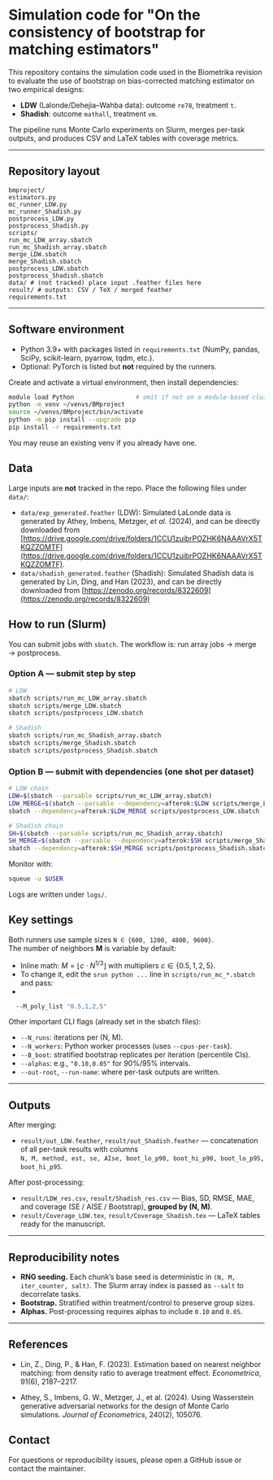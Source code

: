 # Simulation code for "On the consistency of bootstrap for matching estimators"
This repository contains the simulation code used in the Biometrika revision to evaluate the use of bootstrap on bias-corrected matching estimator on two empirical designs:

- **LDW** (Lalonde/Dehejia–Wahba data): outcome `re78`, treatment `t`.
- **Shadish**: outcome `mathall`, treatment `vm`.

The pipeline runs Monte Carlo experiments on Slurm, merges per-task outputs, and produces CSV and LaTeX tables with coverage metrics.

---

## Repository layout
```
bmproject/
estimators.py
mc_runner_LDW.py
mc_runner_Shadish.py
postprocess_LDW.py
postprocess_Shadish.py
scripts/
run_mc_LDW_array.sbatch
run_mc_Shadish_array.sbatch
merge_LDW.sbatch
merge_Shadish.sbatch
postprocess_LDW.sbatch
postprocess_Shadish.sbatch
data/ # (not tracked) place input .feather files here
result/ # outputs: CSV / TeX / merged feather
requirements.txt
```
---

## Software environment

- Python 3.9+ with packages listed in `requirements.txt` (NumPy, pandas, SciPy, scikit-learn, pyarrow, tqdm, etc.).
- Optional: PyTorch is listed but **not** required by the runners.

Create and activate a virtual environment, then install dependencies:

```bash
module load Python                 # omit if not on a module-based cluster
python -m venv ~/venvs/BMproject
source ~/venvs/BMproject/bin/activate
python -m pip install --upgrade pip
pip install -r requirements.txt
```
You may reuse an existing venv if you already have one.

## Data

Large inputs are **not** tracked in the repo. Place the following files under `data/`:

- `data/exp_generated.feather`  (LDW): Simulated LaLonde data is generated by Athey, Imbens, Metzger, *et al.* (2024), and can be directly downloaded from [https://drive.google.com/drive/folders/1CCU1zuibrPOZHK6NAAAVrX5TKQZZOMTF](https://drive.google.com/drive/folders/1CCU1zuibrPOZHK6NAAAVrX5TKQZZOMTF).
- `data/shadish_generated.feather`  (Shadish): Simulated Shadish data is generated by Lin, Ding, and Han (2023), and can be directly downloaded from
[https://zenodo.org/records/8322609](https://zenodo.org/records/8322609)

## How to run (Slurm)

You can submit jobs with `sbatch`. The workflow is: run array jobs → merge → postprocess.

### Option A — submit step by step

```bash
# LDW
sbatch scripts/run_mc_LDW_array.sbatch
sbatch scripts/merge_LDW.sbatch
sbatch scripts/postprocess_LDW.sbatch

# Shadish
sbatch scripts/run_mc_Shadish_array.sbatch
sbatch scripts/merge_Shadish.sbatch
sbatch scripts/postprocess_Shadish.sbatch
```


### Option B — submit with dependencies (one shot per dataset)


```bash
# LDW chain
LDW=$(sbatch --parsable scripts/run_mc_LDW_array.sbatch)
LDW_MERGE=$(sbatch --parsable --dependency=afterok:$LDW scripts/merge_LDW.sbatch)
sbatch --dependency=afterok:$LDW_MERGE scripts/postprocess_LDW.sbatch

# Shadish chain
SH=$(sbatch --parsable scripts/run_mc_Shadish_array.sbatch)
SH_MERGE=$(sbatch --parsable --dependency=afterok:$SH scripts/merge_Shadish.sbatch)
sbatch --dependency=afterok:$SH_MERGE scripts/postprocess_Shadish.sbatch
```

Monitor with:
```bash
squeue -u $USER
```
Logs are written under `logs/`.

## Key settings

Both runners use sample sizes `N ∈ {600, 1200, 4800, 9600}`.  
The number of neighbors **M** is variable by default:

- Inline math: $M = \lfloor c \cdot N^{1/3} \rfloor$ with multipliers $c \in \{0.5, 1, 2, 5\}$.
- To change it, edit the `srun python ...` line in `scripts/run_mc_*.sbatch` and pass:
- 
```bash
  --M_poly_list "0.5,1,2,5"
```

Other important CLI flags (already set in the sbatch files):

- `--N_runs`: iterations per (N, M).
- `--N_workers`: Python worker processes (uses `--cpus-per-task`).
- `--B_boot`: stratified bootstrap replicates per iteration (percentile CIs).
- `--alphas`: e.g., `"0.10,0.05"` for 90%/95% intervals.
- `--out-root`, `--run-name`: where per-task outputs are written.

---

## Outputs

After merging:

- `result/out_LDW.feather`, `result/out_Shadish.feather` — concatenation of all per-task results with columns  
  `N, M, method, est, se, AIse, boot_lo_p90, boot_hi_p90, boot_lo_p95, boot_hi_p95`.

After post-processing:

- `result/LDW_res.csv`, `result/Shadish_res.csv` — Bias, SD, RMSE, MAE, and coverage (SE / AISE / Bootstrap), **grouped by (N, M)**.
- `result/Coverage_LDW.tex`, `result/Coverage_Shadish.tex` — LaTeX tables ready for the manuscript.

---

## Reproducibility notes

- **RNG seeding.** Each chunk’s base seed is deterministic in `(N, M, iter_counter, salt)`. The Slurm array index is passed as `--salt` to decorrelate tasks.
- **Bootstrap.** Stratified within treatment/control to preserve group sizes.
- **Alphas.** Post-processing requires alphas to include `0.10` and `0.05`.

---

## References

- Lin, Z., Ding, P., & Han, F. (2023). Estimation based on nearest neighbor matching: from density ratio to average treatment effect. *Econometrica*, 91(6), 2187–2217.

- Athey, S., Imbens, G. W., Metzger, J., et al. (2024). Using Wasserstein generative adversarial networks for the design of Monte Carlo simulations. *Journal of Econometrics*, 240(2), 105076.



## Contact

For questions or reproducibility issues, please open a GitHub issue or contact the maintainer.









